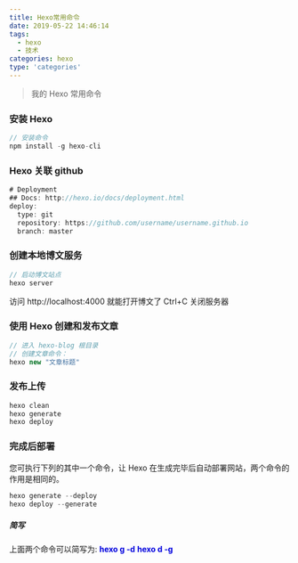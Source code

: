 ```yaml
---
title: Hexo常用命令
date: 2019-05-22 14:46:14
tags:
  - hexo
  - 技术
categories: hexo
type: 'categories'
---
```


> 我的 Hexo 常用命令

<!--more-->

### 安装 Hexo

```javascript
// 安装命令
npm install -g hexo-cli
```

### Hexo 关联 github

```javascript
# Deployment
## Docs: http://hexo.io/docs/deployment.html
deploy:
  type: git
  repository: https://github.com/username/username.github.io
  branch: master
```

### 创建本地博文服务

```javascript
// 启动博文站点
hexo server
```

访问 http://localhost:4000 就能打开博文了
Ctrl+C 关闭服务器

### 使用 Hexo 创建和发布文章

```javascript
// 进入 hexo-blog 根目录
// 创建文章命令：
hexo new "文章标题"
```

### 发布上传

```javascript
hexo clean
hexo generate
hexo deploy
```

### 完成后部署

您可执行下列的其中一个命令，让 Hexo 在生成完毕后自动部署网站，两个命令的作用是相同的。

```javascript
hexo generate --deploy
hexo deploy --generate
```

##### 简写

上面两个命令可以简写为:
**<font color="#0000dd">hexo g -d</font>**
**<font color="#0000dd">hexo d -g</font>**
